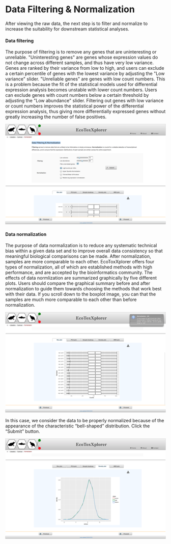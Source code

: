 # Data Filtering & Normalization

After viewing the raw data, the next step is to filter and normalize to increase the suitability for downstream statistical analyses. 

#### Data filtering
The purpose of filtering is to remove any genes that are uninteresting or unreliable. "Uninteresting genes" are genes whose expression values do not change across different samples, and thus have very low variance. Genes are ranked by their variance from low to high, and users can exclude a certain percentile of genes with the lowest variance by adjusting the "Low variance" slider. "Unreliable genes" are genes with low count numbers. This is a problem because the fit of the statistical models used for differential expression analysis becomes unstable with lower count numbers. Users can exclude genes with count numbers below a certain threshold by adjusting the "Low abundance" slider. Filtering out genes with low variance or count numbers improves the statistical power of the differential expression analysis, thus giving more differentially expressed genes without greatly increasing the number of false positives. 

![Image](rnaseq_filtering_view.png)

#### Data normalization
The purpose of data normalization is to reduce any systematic technical bias within a given data set and to improve overall data consistency so that meaningful biological comparisons can be made. After normalization, samples are more comparable to each other. EcoToxXplorer offers four types of normalization, all of which are established methods with high performance, and are accepted by the bioinformatics community. The effects of data normlization are summarized graphically by five different plots. Users should compare the graphical summary before and after normalization to guide them towards choosing the methods that work best with their data. If you scroll down to the boxplot image, you can that the samples are much more comparable to each other than before normalization.

![Image](RNAseq_normalization_boxplot.png)

In this case, we consider the data to be properly normalized because of the appearance of the characteristic “bell-shaped” distribution. Click the “Submit” button. 

![Image](RNAseq_normalization_density.png)

